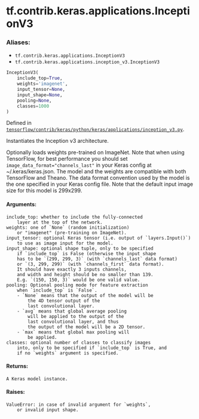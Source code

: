 <div itemscope itemtype="http://developers.google.com/ReferenceObject">
<meta itemprop="name" content="tf.contrib.keras.applications.InceptionV3" />
</div>

# tf.contrib.keras.applications.InceptionV3

### Aliases:

* `tf.contrib.keras.applications.InceptionV3`
* `tf.contrib.keras.applications.inception_v3.InceptionV3`

``` python
InceptionV3(
    include_top=True,
    weights='imagenet',
    input_tensor=None,
    input_shape=None,
    pooling=None,
    classes=1000
)
```



Defined in [`tensorflow/contrib/keras/python/keras/applications/inception_v3.py`](https://www.tensorflow.org/code/tensorflow/contrib/keras/python/keras/applications/inception_v3.py).

Instantiates the Inception v3 architecture.

Optionally loads weights pre-trained
on ImageNet. Note that when using TensorFlow,
for best performance you should set
`image_data_format="channels_last"` in your Keras config
at ~/.keras/keras.json.
The model and the weights are compatible with both
TensorFlow and Theano. The data format
convention used by the model is the one
specified in your Keras config file.
Note that the default input image size for this model is 299x299.

#### Arguments:

    include_top: whether to include the fully-connected
        layer at the top of the network.
    weights: one of `None` (random initialization)
        or "imagenet" (pre-training on ImageNet).
    input_tensor: optional Keras tensor (i.e. output of `layers.Input()`)
        to use as image input for the model.
    input_shape: optional shape tuple, only to be specified
        if `include_top` is False (otherwise the input shape
        has to be `(299, 299, 3)` (with `channels_last` data format)
        or `(3, 299, 299)` (with `channels_first` data format).
        It should have exactly 3 inputs channels,
        and width and height should be no smaller than 139.
        E.g. `(150, 150, 3)` would be one valid value.
    pooling: Optional pooling mode for feature extraction
        when `include_top` is `False`.
        - `None` means that the output of the model will be
            the 4D tensor output of the
            last convolutional layer.
        - `avg` means that global average pooling
            will be applied to the output of the
            last convolutional layer, and thus
            the output of the model will be a 2D tensor.
        - `max` means that global max pooling will
            be applied.
    classes: optional number of classes to classify images
        into, only to be specified if `include_top` is True, and
        if no `weights` argument is specified.


#### Returns:

    A Keras model instance.


#### Raises:

    ValueError: in case of invalid argument for `weights`,
        or invalid input shape.